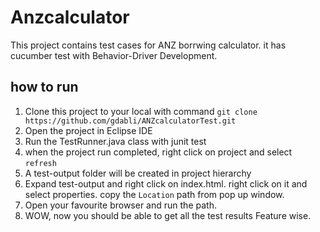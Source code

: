 # Anzcalculator
This project contains test cases for ANZ borrwing calculator. it has cucumber test with Behavior-Driver Development.
## how to run
1. Clone this project to your local with command `git clone https://github.com/gdabli/ANZcalculatorTest.git`
2. Open the project in Eclipse IDE
3. Run the TestRunner.java class with junit test
4. when the project run completed, right click on project and select `refresh`
5. A test-output folder will be created in project hierarchy
6. Expand test-output and right click on index.html. right click on it and select properties. copy the `Location` path from pop up window.
7. Open your favourite browser and run the path.
8. WOW, now you should be able to get all the test results Feature wise.
